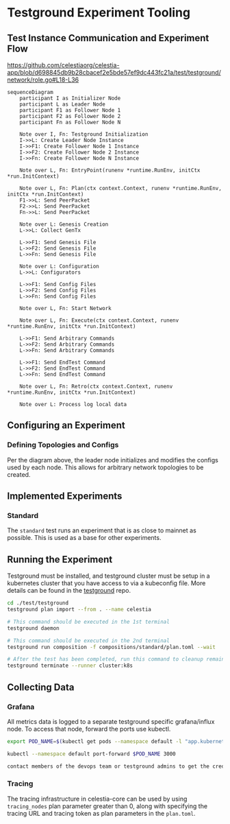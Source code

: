 # Testground Experiment Tooling

## Test Instance Communication and Experiment Flow

<https://github.com/celestiaorg/celestia-app/blob/d698845db9b28cbacef2e5bde57ef9dc443fc21a/test/testground/network/role.go#L18-L36>

```mermaid
sequenceDiagram
    participant I as Initializer Node
    participant L as Leader Node
    participant F1 as Follower Node 1
    participant F2 as Follower Node 2
    participant Fn as Follower Node N

    Note over I, Fn: Testground Initialization
    I->>L: Create Leader Node Instance
    I->>F1: Create Follower Node 1 Instance
    I->>F2: Create Follower Node 2 Instance
    I->>Fn: Create Follower Node N Instance

    Note over L, Fn: EntryPoint(runenv *runtime.RunEnv, initCtx *run.InitContext)
    
    Note over L, Fn: Plan(ctx context.Context, runenv *runtime.RunEnv, initCtx *run.InitContext)
    F1->>L: Send PeerPacket
    F2->>L: Send PeerPacket
    Fn->>L: Send PeerPacket

    Note over L: Genesis Creation
    L->>L: Collect GenTx

    L->>F1: Send Genesis File
    L->>F2: Send Genesis File
    L->>Fn: Send Genesis File

    Note over L: Configuration
    L->>L: Configurators

    L->>F1: Send Config Files
    L->>F2: Send Config Files
    L->>Fn: Send Config Files

    Note over L, Fn: Start Network

    Note over L, Fn: Execute(ctx context.Context, runenv *runtime.RunEnv, initCtx *run.InitContext)

    L->>F1: Send Arbitrary Commands
    L->>F2: Send Arbitrary Commands
    L->>Fn: Send Arbitrary Commands

    L->>F1: Send EndTest Command
    L->>F2: Send EndTest Command
    L->>Fn: Send EndTest Command

    Note over L, Fn: Retro(ctx context.Context, runenv *runtime.RunEnv, initCtx *run.InitContext)

    Note over L: Process log local data
```

## Configuring an Experiment

### Defining Topologies and Configs

Per the diagram above, the leader node initializes and modifies the configs used
by each node. This allows for arbitrary network topologies to be created.

## Implemented Experiments

### Standard

The `standard` test runs an experiment that is as close to mainnet as possible.
This is used as a base for other experiments.

## Running the Experiment

Testground must be installed, and testground cluster must be setup in a
kubernetes cluster that you have access to via a kubeconfig file. More details
can be found in the [testground](https://github.com/testground/testground) repo.

```sh
cd ./test/testground
testground plan import --from . --name celestia

# This command should be executed in the 1st terminal
testground daemon

# This command should be executed in the 2nd terminal
testground run composition -f compositions/standard/plan.toml --wait

# After the test has been completed, run this command to cleanup remaining instance resources
testground terminate --runner cluster:k8s
```

## Collecting Data

### Grafana

All metrics data is logged to a separate testground specific grafana/influx
node. To access that node, forward the ports use kubectl.

```sh
export POD_NAME=$(kubectl get pods --namespace default -l "app.kubernetes.io/name=grafana,app.kubernetes.io/instance=tg-monitoring" -o jsonpath="{.items[0].metadata.name}")

kubectl --namespace default port-forward $POD_NAME 3000

contact members of the devops team or testground admins to get the creds for accessing this node.
```

### Tracing

The tracing infrastructure in celestia-core can be used by using `tracing_nodes`
plan parameter greater than 0, along with specifying the tracing URL and tracing
token as plan parameters in the `plan.toml`.
